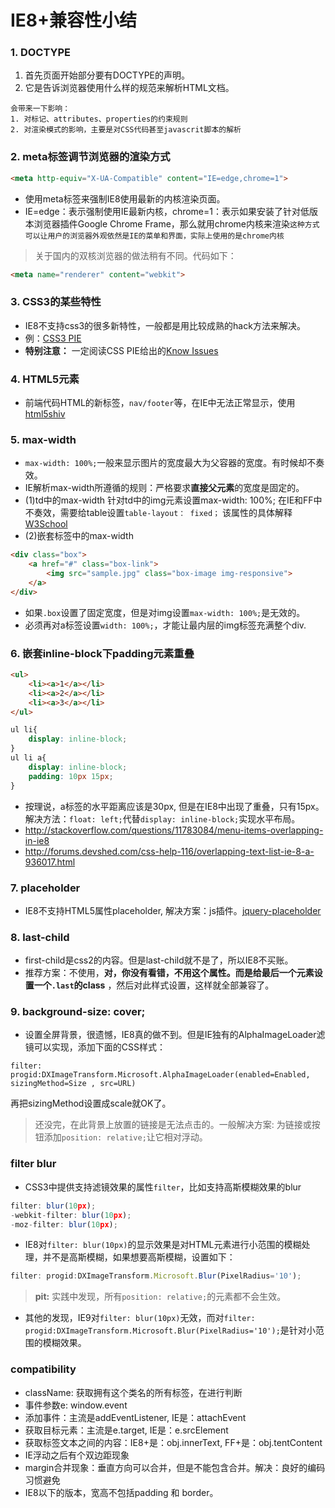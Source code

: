 # IE8+兼容性小结

### 1. DOCTYPE
1. 首先页面开始部分要有DOCTYPE的声明。
2. 它是告诉浏览器使用什么样的规范来解析HTML文档。
```
会带来一下影响：
1. 对标记、attributes、properties的约束规则
2. 对渲染模式的影响，主要是对CSS代码甚至javascrit脚本的解析
```

### 2. meta标签调节浏览器的渲染方式
```HTML
<meta http-equiv="X-UA-Compatible" content="IE=edge,chrome=1">
```
- 使用meta标签来强制IE8使用最新的内核渲染页面。
- IE=edge：表示强制使用IE最新内核，chrome=1：表示如果安装了针对低版本浏览器插件Google Chrome Frame，那么就用chrome内核来渲染``这种方式可以让用户的浏览器外观依然是IE的菜单和界面，实际上使用的是chrome内核``
> 关于国内的双核浏览器的做法稍有不同。代码如下：
```HTML
<meta name="renderer" content="webkit">
```

### 3. CSS3的某些特性
- IE8不支持css3的很多新特性，一般都是用比较成熟的hack方法来解决。
- 例：[CSS3 PIE](http://css3pie.com/)
- **特别注意：** 一定阅读CSS PIE给出的[Know Issues](http://css3pie.com/documentation/known-issues/)

### 4. HTML5元素
- 前端代码HTML的新标签，``nav/footer``等，在IE中无法正常显示，使用[html5shiv](https://github.com/aFarkas/html5shiv)

### 5. max-width
- ``max-width: 100%;``一般来显示图片的宽度最大为父容器的宽度。有时候却不奏效。
- IE解析max-width所遵循的规则：严格要求**直接父元素**的宽度是固定的。
- (1)td中的max-width
针对td中的img元素设置max-width: 100%; 在IE和FF中不奏效，需要给table设置``table-layout： fixed；`` 该属性的具体解释[W3School](http://www.w3school.com.cn/cssref/pr_tab_table-layout.asp)
- (2)嵌套标签中的max-width
```HTML
<div class="box">
    <a href="#" class="box-link">
        <img src="sample.jpg" class="box-image img-responsive">
    </a>
</div>
```
- 如果``.box``设置了固定宽度，但是对img设置``max-width: 100%;``是无效的。
- 必须再对a标签设置``width: 100%;``，才能让最内层的img标签充满整个div.

### 6. 嵌套inline-block下padding元素重叠
```HTML
<ul>
    <li><a>1</a></li>
    <li><a>2</a></li>
    <li><a>3</a></li>
</ul>
```
```css
ul li{
    display: inline-block;
}
ul li a{
    display: inline-block;
    padding: 10px 15px;
}
```
- 按理说，a标签的水平距离应该是30px, 但是在IE8中出现了重叠，只有15px。解决方法：``float: left;``代替``display: inline-block;``实现水平布局。
- http://stackoverflow.com/questions/11783084/menu-items-overlapping-in-ie8
- http://forums.devshed.com/css-help-116/overlapping-text-list-ie-8-a-936017.html

### 7. placeholder
- IE8不支持HTML5属性placeholder, 解决方案：js插件。[jquery-placeholder](https://github.com/mathiasbynens/jquery-placeholder)

### 8. last-child
- first-child是css2的内容。但是last-child就不是了，所以IE8不买账。
- 推荐方案：不使用，**对，你没有看错，不用这个属性。**而是给最后一个元素设置一个``.last``的**class** ，然后对此样式设置，这样就全部兼容了。

### 9. background-size: cover;
- 设置全屏背景，很遗憾，IE8真的做不到。但是IE独有的AlphaImageLoader滤镜可以实现，添加下面的CSS样式：
```
filter: progid:DXImageTransform.Microsoft.AlphaImageLoader(enabled=Enabled, sizingMethod=Size , src=URL)
```
再把sizingMethod设置成scale就OK了。
> 还没完，在此背景上放置的链接是无法点击的。一般解决方案: 为链接或按钮添加``position: relative;``让它相对浮动。

### filter blur
- CSS3中提供支持滤镜效果的属性``filter``，比如支持高斯模糊效果的blur
```javascript
filter: blur(10px);
-webkit-filter: blur(10px);
-moz-filter: blur(10px);
```
- IE8对``filter: blur(10px)``的显示效果是对HTML元素进行小范围的模糊处理，并不是高斯模糊，如果想要高斯模糊，设置如下：
```javascript
filter: progid:DXImageTransform.Microsoft.Blur(PixelRadius='10');
```
> **pit:** 实践中发现，所有``position: relative;``的元素都不会生效。
- 其他的发现，IE9对``filter: blur(10px)``无效，而对``filter: progid:DXImageTransform.Microsoft.Blur(PixelRadius='10');``是针对小范围的模糊效果。

### compatibility
- className: 获取拥有这个类名的所有标签，在进行判断
- 事件参数e: window.event
- 添加事件：主流是addEventListener, IE是：attachEvent
- 获取目标元素：主流是e.target, IE是：e.srcElement
- 获取标签文本之间的内容：IE8+是：obj.innerText, FF+是：obj.tentContent
- IE浮动之后有个双边距现象
- margin合并现象：垂直方向可以合并，但是不能包含合并。解决：良好的编码习惯避免
- IE8以下的版本，宽高不包括padding 和 border。